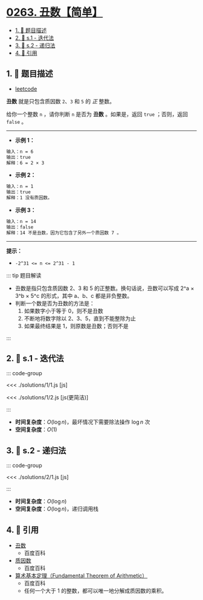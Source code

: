 # [0263. 丑数【简单】](https://github.com/tnotesjs/TNotes.leetcode/tree/main/notes/0263.%20%E4%B8%91%E6%95%B0%E3%80%90%E7%AE%80%E5%8D%95%E3%80%91)

<!-- region:toc -->

- [1. 📝 题目描述](#1--题目描述)
- [2. 🎯 s.1 - 迭代法](#2--s1---迭代法)
- [3. 🎯 s.2 - 递归法](#3--s2---递归法)
- [4. 🔗 引用](#4--引用)

<!-- endregion:toc -->

## 1. 📝 题目描述

- [leetcode](https://leetcode.cn/problems/ugly-number/)

**丑数** 就是只包含质因数 `2`、`3` 和 `5` 的 _正_ 整数。

给你一个整数 `n` ，请你判断 `n` 是否为 **丑数** 。如果是，返回 `true` ；否则，返回 `false` 。

---

- **示例 1：**

```txt
输入：n = 6
输出：true
解释：6 = 2 × 3
```

- **示例 2：**

```txt
输入：n = 1
输出：true
解释：1 没有质因数。
```

- **示例 3：**

```txt
输入：n = 14
输出：false
解释：14 不是丑数，因为它包含了另外一个质因数 7 。
```

---

**提示：**

- `-2^31 <= n <= 2^31 - 1`

::: tip 题目解读

- 丑数是指只包含质因数 2、3 和 5 的正整数。换句话说，丑数可以写成 2^a × 3^b × 5^c 的形式，其中 a、b、c 都是非负整数。
- 判断一个数是否为丑数的方法是：
  1. 如果数字小于等于 0，则不是丑数
  2. 不断地将数字除以 2、3、5，直到不能整除为止
  3. 如果最终结果是 1，则原数是丑数；否则不是

:::

## 2. 🎯 s.1 - 迭代法

::: code-group

<<< ./solutions/1/1.js [js]

<<< ./solutions/1/2.js [js(更简洁)]

:::

- **时间复杂度**：$O(\log n)$，最坏情况下需要除法操作 $\log n$ 次
- **空间复杂度**：$O(1)$

## 3. 🎯 s.2 - 递归法

::: code-group

<<< ./solutions/2/1.js [js]

:::

- **时间复杂度**：$O(\log n)$
- **空间复杂度**：$O(\log n)$，递归调用栈

## 4. 🔗 引用

- [丑数][3]
  - 百度百科
- [质因数][2]
  - 百度百科
- [算术基本定理（Fundamental Theorem of Arithmetic）][1]
  - 百度百科
  - 任何一个大于 1 的整数，都可以唯一地分解成质因数的乘积。

[1]: https://baike.baidu.com/item/%E7%AE%97%E6%9C%AF%E5%9F%BA%E6%9C%AC%E5%AE%9A%E7%90%86/10920095
[2]: https://baike.baidu.com/item/%E8%B4%A8%E5%9B%A0%E6%95%B0
[3]: https://baike.baidu.com/item/%E4%B8%91%E6%95%B0
